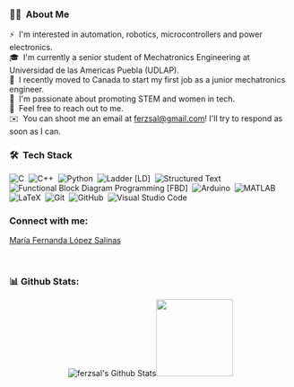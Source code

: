 <!-- ## 👋 &nbsp;Hey there! I'm Fernanda -->

### 👩‍🚀 &nbsp;About Me 

⚡ &nbsp;I'm interested in automation, robotics, microcontrollers and power electronics.\
🎓 &nbsp;I'm currently a senior student of Mechatronics Engineering at Universidad de las Americas Puebla (UDLAP).\
🍁  &nbsp;I recently moved to Canada to start my first job as a junior mechatronics engineer.\
🤖 &nbsp;I'm passionate about promoting STEM and women in tech.\
💬 &nbsp;Feel free to reach out to me.\
✉️ &nbsp;You can shoot me an email at ferzsal@gmail.com! I'll try to respond as soon as I can.

### 🛠 &nbsp;Tech Stack


![C](https://img.shields.io/badge/-C-05122A?style=flat&logo=C&logoColor=A8B9CC)&nbsp;
![C++](https://img.shields.io/badge/-C++-05122A?style=flat&logo=C%2B%2B&logoColor=00599C)&nbsp;
![Python](https://img.shields.io/badge/-Python-000?&logo=Python)&nbsp;
![Ladder [LD]](https://img.shields.io/badge/-Ladder_Programming_[LD]-green?style=flat)&nbsp;
![Structured Text](https://img.shields.io/badge/-Structured_Text_Programming_[ST]-D0F2F2?style=flat)&nbsp;
![Functional Block Diagram Programming [FBD]](https://img.shields.io/badge/-FBD_Programming-e87de3?style=flat)&nbsp;
![Arduino](https://img.shields.io/badge/-Arduino-038C8C?logo=arduino)&nbsp;
![MATLAB](https://img.shields.io/badge/-MATLAB-orange)&nbsp;
![LaTeX](https://img.shields.io/badge/-LaTeX-008080?logo=latex)&nbsp;
![Git](https://img.shields.io/badge/-Git-05122A?style=flat&logo=git)&nbsp;
![GitHub](https://img.shields.io/badge/-GitHub-05122A?style=flat&logo=github)&nbsp;
![Visual Studio Code](https://img.shields.io/badge/-Visual%20Studio%20Code-05122A?style=flat&logo=visual-studio-code&logoColor=007ACC)&nbsp;





### Connect with me: 
<p align="center">

<div class="badge-base LI-profile-badge" data-locale="es_ES" data-size="medium" data-theme="dark" data-type="VERTICAL" data-vanity="mafernandalosa" data-version="v1"><a class="badge-base__link LI-simple-link" href="https://ca.linkedin.com/in/mafernandalosa?trk=profile-badge">María Fernanda López Salinas</a></div>
              
</p>

<br />

### 📊 Github Stats:

<p align="center">
<img align= "" alt= "ferzsal's Github Stats" src ="https://github-readme-stats.vercel.app/api?username=ferzsal&hide_title=true&hide_border=true&show_icons=true&include_all_commits=true&count_private=true&line_height=21&text_color=000&icon_color=000&bg_color=0,ea6161,ffc64d,fffc4d,52fa5a&theme=graywhite" /><!-- wi*quL3fcV --><img height="137px" src="https://github-readme-stats.vercel.app/api/top-langs/?username=ferzsal&hide=html&hide_title=true&hide_border=true&layout=compact&langs_count=6&exclude_repo=comp426,Redventures-Movie-Quotes&text_color=000&icon_color=fff&bg_color=0,52fa5a,4dfcff,c64dff&theme=graywhite" /></a>
</p>

</details>

[instagram]: https://instagram.com/ferzsal
[linkedin]: https://www.linkedin.com/in/mafernandalosa/
[spotify]: https://open.spotify.com/user/ferzsal?si=88b1b58f50f2412b
